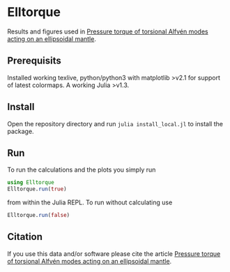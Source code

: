 # Elltorque

Results and figures used in [Pressure torque of torsional Alfvén modes acting on an ellipsoidal mantle](https://doi.org/10.1093/gji/ggaa166).

## Prerequisits

Installed working texlive, python/python3 with matplotlib >v2.1 for support of latest colormaps. A working Julia >v1.3.


## Install

Open the repository directory and run `julia install_local.jl` to install the package.

## Run

To run the calculations and the plots you simply run

```julia
using Elltorque
Elltorque.run(true)
```
from within the Julia REPL. To run without calculating use

```julia
Elltorque.run(false)
```

## Citation
If you use this data and/or software please cite the article [Pressure torque of torsional Alfvén modes acting on an ellipsoidal mantle](https://doi.org/10.1093/gji/ggaa166).
